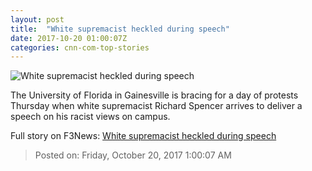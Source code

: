 ```yaml
---
layout: post
title:  "White supremacist heckled during speech"
date: 2017-10-20 01:00:07Z
categories: cnn-com-top-stories
---
```


![White supremacist heckled during speech](http://cdn.cnn.com/cnnnext/dam/assets/171018111028-richard-spencer-super-tease.jpg)

The University of Florida in Gainesville is bracing for a day of protests Thursday when white supremacist Richard Spencer arrives to deliver a speech on his racist views on campus.


Full story on F3News: [White supremacist heckled during speech](http://www.f3nws.com/n/mTgD2C)

> Posted on: Friday, October 20, 2017 1:00:07 AM
